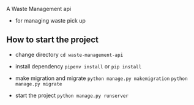 A Waste Management api

* for managing waste pick up

## How to start the project

* change directory
`cd waste-management-api`

* install dependency
`pipenv install` or `pip install`

* make migration and migrate
`python manage.py makemigration`
`python manage.py migrate`

* start the project
`python manage.py runserver`

